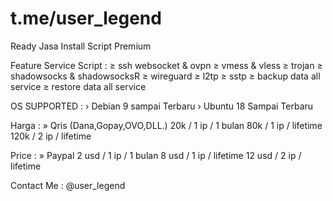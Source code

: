 # t.me/user_legend

Ready Jasa Install Script Premium

Feature Service Script :
≥ ssh websocket & ovpn
≥ vmess & vless
≥ trojan 
≥ shadowsocks & shadowsocksR
≥ wireguard
≥ l2tp
≥ sstp
≥ backup data all service
≥ restore data all service

OS SUPPORTED :
› Debian 9 sampai Terbaru
› Ubuntu 18 Sampai Terbaru

Harga : » Qris (Dana,Gopay,OVO,DLL.)
20k / 1 ip / 1 bulan
80k / 1 ip / lifetime
120k / 2 ip / lifetime

Price : » Paypal
2 usd / 1 ip / 1 bulan
8 usd / 1 ip / lifetime
12 usd / 2 ip / lifetime

Contact Me : @user_legend
